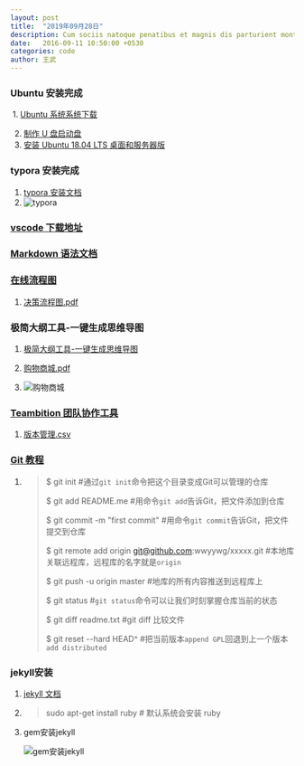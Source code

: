 ```yaml
---
layout: post
title:  "2019年09月28日"
description: Cum sociis natoque penatibus et magnis dis parturient montes, nascetur ridiculus mus. Donec quam felis, ultricies nec, pellentesque eu, pretium quis, sem. Nulla consequat massa quis enim.
date:   2016-09-11 10:50:00 +0530
categories: code
author: 王武
---
```


### Ubuntu 安装完成

​    1. [Ubuntu 系统系统下载](https://cn.ubuntu.com/dowmload)

2. [制作 U 盘启动盘](https://jingyan.baidu.com/article/5225f26b0bb45fe6fa0908bc.html)
3. [安装 Ubuntu 18.04 LTS 桌面和服务器版](https://baijiahao.baidu.com/s?id=1616490790245132419&wfr=spider&for=pc)

### typora 安装完成

1. [typora 安装文档](https://www.typora.io/#linux)
2. ![typora]({{site.baseurl}}/images/log/2019-09-28/typora安装.png)

### [vscode 下载地址](https://code.visualstudio.com/Download)

### [Markdown 语法文档](http://www.markdown.cn/)

### [在线流程图](https://www.processon.com)

1. [决策流程图.pdf]({{site.baseurl}}/images/log/2019-09-28/决策流程图.pdf)

### 极简大纲工具-一键生成思维导图

1. [极简大纲工具-一键生成思维导图](https://mubu.com/)

2. [购物商城.pdf]({{site.baseurl}}/images/log/2019-09-28/购物商城.pdf)

3. ![购物商城]({{site.baseurl}}/images/log/2019-09-28/购物商城.png)

### [Teambition 团队协作工具](https://www.teambition.com/)

1. [版本管理.csv]({{site.baseurl}}/images/log/2019-09-28/[版本管理]任务信息表_20190928.csv)

### [Git 教程](https://git-scm.com/en/v2)

1. > $ git init  #通过`git init`命令把这个目录变成Git可以管理的仓库
   >
   > $ git add README.me     #用命令`git add`告诉Git，把文件添加到仓库
   >
   > $ git commit -m "first commit"   #用命令`git commit`告诉Git，把文件提交到仓库
   >
   > $ git remote add origin git@github.com:wwyywg/xxxxx.git   #本地库关联远程库，远程库的名字就是`origin`
   >
   > $ git push -u origin master    #地库的所有内容推送到远程库上
   >
   > $ git status   #`git status`命令可以让我们时刻掌握仓库当前的状态
   >
   > $ git diff readme.txt   #git diff 比较文件
   >
   > $ git reset --hard HEAD^    #把当前版本`append GPL`回退到上一个版本 `add distributed`

### jekyll安装

1. [jekyll 文档](http://jekyllcn.com/)

2. > sudo apt-get install ruby	  # 默认系统会安装 ruby

3. gem安装jekyll

   ![gem安装jekyll]({{site.baseurl}}/images/log/2019-09-28/jekyll安装运行.png)
